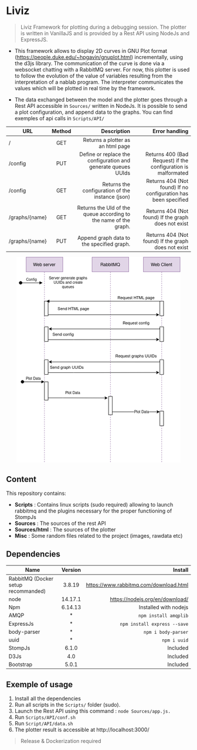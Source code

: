 # Liviz

> Liviz Framework for plotting during a debugging session. The plotter is written in VanillaJS and is provided by a Rest API using NodeJs and ExpressJS.

 * This framework allows to display 2D curves in GNU Plot format (https://people.duke.edu/~hpgavin/gnuplot.html) incrementally, using the d3js library. The communication of the curve is done via a websocket chatting with a RabbitMQ server. For now, this plotter is used to follow the evolution of the value of variables resulting from the interpretation of a nablab program. The interpreter communicates the values which will be plotted in real time by the framework. 

 * The data exchanged between the model and the plotter goes through a Rest API accessible in ```Sources/``` written in NodeJs. It is possible to send a plot configuration, and append data to the graphs. You can find exemples of api calls in ```Scripts/API/```

 | **URL**        |  **Method**           | **Description**  | **Error handling**|
| ------------- |:-------------:| -----:|-----:|
| /    | GET | Returns a plotter as an html page |
| /config | PUT | Define or replace the configuration and generate queues UUIds | Returns 400 (Bad Request) if the configuration is malformated
| /config | GET | Returns the configuration of the instance (json) | Returns 404 (Not found) If no configuration has been specified 
| /graphs/{name} | GET | Returns the UId of the queue according to the name of the graph. | Returns 404 (Not found) If the graph does not exist 
| /graphs/{name} | PUT | Append graph data to the specified graph.|  Returns 404 (Not found) If the graph does not exist 

<p align="center" width="100%">
    <img src="Misc/sequence.png">
</p>
 
## Content

This repository contains: 

* **Scripts** : Contains linux scripts (sudo required) allowing to launch rabbitmq and the plugins necessary for the proper functioning of StompJs
* **Sources** : The sources of the rest API
* **Sources/html** : The sources of the plotter
* **Misc** : Some random files related to the project (images, rawdata etc)

## Dependencies
 
 | Name        | Version           | Install  |
| ------------- |:-------------:| -----:|
| RabbitMQ (Docker setup recommanded)      | 3.8.19 | https://www.rabbitmq.com/download.html |
| node | 14.17.1 | https://nodejs.org/en/download/ |
| Npm | 6.14.13 | Installed with nodejs |
| AMQP | *     |   ```npm install amqplib``` |
| ExpressJs | * | ```npm install express --save``` |
| body-parser | * | ```npm i body-parser``` |
| uuid | * | ```npm i uuid``` |
| StompJs      | 6.1.0      |   Included |
| D3Js | 4.0 | Included |
| Bootstrap | 5.0.1 | Included |

## Exemple of usage

1. Install all the dependencies
2. Run all scripts in the ```Scripts/``` folder (sudo).
3. Launch the Rest API using this command :  ```node Sources/app.js.```
4. Run ```Scripts/API/conf.sh```
5. Run ```Script/API/data.sh ```
6. The plotter result is accessible at  http://localhost:3000/

> Release & Dockerization required
